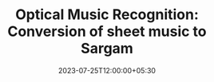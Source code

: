 ---
title: "Optical Music Recognition: Conversion of sheet music to Sargam"
description: ""
date: 2023-07-25T12:00:00+05:30
activeNav: "projects"
draft: true
---